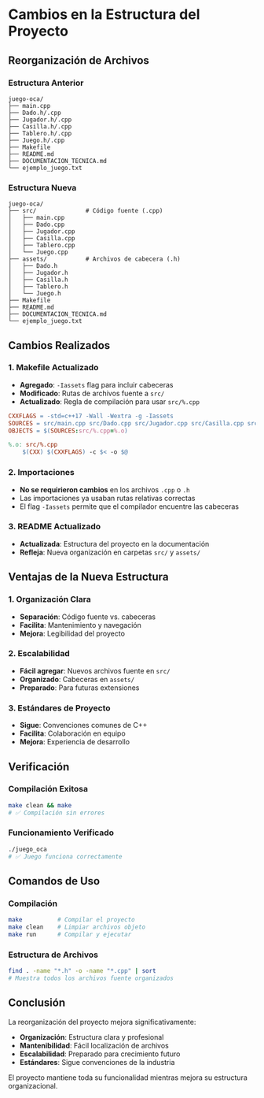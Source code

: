 # Cambios en la Estructura del Proyecto

## Reorganización de Archivos

### Estructura Anterior
```
juego-oca/
├── main.cpp
├── Dado.h/.cpp
├── Jugador.h/.cpp
├── Casilla.h/.cpp
├── Tablero.h/.cpp
├── Juego.h/.cpp
├── Makefile
├── README.md
├── DOCUMENTACION_TECNICA.md
└── ejemplo_juego.txt
```

### Estructura Nueva
```
juego-oca/
├── src/              # Código fuente (.cpp)
│   ├── main.cpp
│   ├── Dado.cpp
│   ├── Jugador.cpp
│   ├── Casilla.cpp
│   ├── Tablero.cpp
│   └── Juego.cpp
├── assets/           # Archivos de cabecera (.h)
│   ├── Dado.h
│   ├── Jugador.h
│   ├── Casilla.h
│   ├── Tablero.h
│   └── Juego.h
├── Makefile
├── README.md
├── DOCUMENTACION_TECNICA.md
└── ejemplo_juego.txt
```

## Cambios Realizados

### 1. Makefile Actualizado
- **Agregado**: `-Iassets` flag para incluir cabeceras
- **Modificado**: Rutas de archivos fuente a `src/`
- **Actualizado**: Regla de compilación para usar `src/%.cpp`

```makefile
CXXFLAGS = -std=c++17 -Wall -Wextra -g -Iassets
SOURCES = src/main.cpp src/Dado.cpp src/Jugador.cpp src/Casilla.cpp src/Tablero.cpp src/Juego.cpp
OBJECTS = $(SOURCES:src/%.cpp=%.o)

%.o: src/%.cpp
	$(CXX) $(CXXFLAGS) -c $< -o $@
```

### 2. Importaciones
- **No se requirieron cambios** en los archivos `.cpp` o `.h`
- Las importaciones ya usaban rutas relativas correctas
- El flag `-Iassets` permite que el compilador encuentre las cabeceras

### 3. README Actualizado
- **Actualizada**: Estructura del proyecto en la documentación
- **Refleja**: Nueva organización en carpetas `src/` y `assets/`

## Ventajas de la Nueva Estructura

### 1. Organización Clara
- **Separación**: Código fuente vs. cabeceras
- **Facilita**: Mantenimiento y navegación
- **Mejora**: Legibilidad del proyecto

### 2. Escalabilidad
- **Fácil agregar**: Nuevos archivos fuente en `src/`
- **Organizado**: Cabeceras en `assets/`
- **Preparado**: Para futuras extensiones

### 3. Estándares de Proyecto
- **Sigue**: Convenciones comunes de C++
- **Facilita**: Colaboración en equipo
- **Mejora**: Experiencia de desarrollo

## Verificación

### Compilación Exitosa
```bash
make clean && make
# ✅ Compilación sin errores
```

### Funcionamiento Verificado
```bash
./juego_oca
# ✅ Juego funciona correctamente
```

## Comandos de Uso

### Compilación
```bash
make          # Compilar el proyecto
make clean    # Limpiar archivos objeto
make run      # Compilar y ejecutar
```

### Estructura de Archivos
```bash
find . -name "*.h" -o -name "*.cpp" | sort
# Muestra todos los archivos fuente organizados
```

## Conclusión

La reorganización del proyecto mejora significativamente:
- **Organización**: Estructura clara y profesional
- **Mantenibilidad**: Fácil localización de archivos
- **Escalabilidad**: Preparado para crecimiento futuro
- **Estándares**: Sigue convenciones de la industria

El proyecto mantiene toda su funcionalidad mientras mejora su estructura organizacional. 
